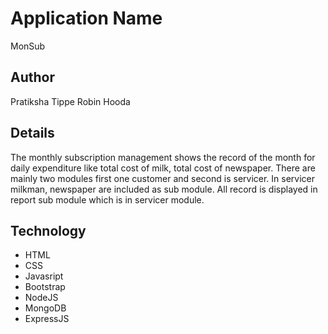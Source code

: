 # Application Name
 MonSub
## Author
Pratiksha Tippe
Robin Hooda
## Details
The monthly subscription management shows the record of the month for daily expenditure like total cost of milk, total cost of newspaper. There are mainly two modules first one customer and second is servicer. In servicer milkman, newspaper are included as sub module. All record is displayed in report sub module which is in servicer module.
## Technology
* HTML
* CSS
* Javasript
* Bootstrap
* NodeJS
* MongoDB
* ExpressJS